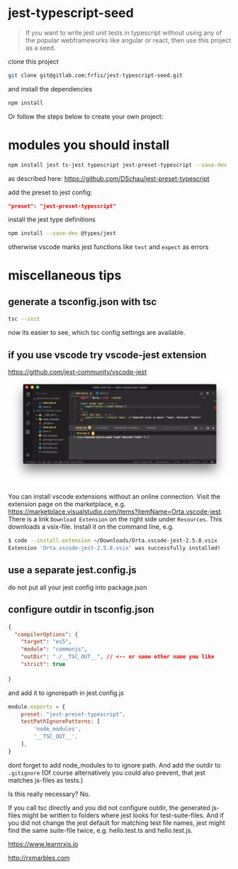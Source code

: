 # jest-typescript-seed
> If you want to write jest unit tests in typescript without using any of the popular webframeworks like angular or react, then use this project as a seed.

clone this project
```bash
git clone git@gitlab.com:frfis/jest-typescript-seed.git
```
and install the dependencies
```bash
npm install
```

Or follow the steps below to create your own project:

# modules you should install

```bash
npm install jest ts-jest typescript jest-preset-typescript --save-dev
```
as described here: https://github.com/DSchau/jest-preset-typescript

add the preset to jest config:
```json
"preset": "jest-preset-typescript"
```

install the jest type definitions
```bash
npm install --save-dev @types/jest
```
otherwise vscode marks jest functions like `test` and `expect` as errors

#  miscellaneous tips

## generate a tsconfig.json with tsc
```bash
tsc --init
```
now its easier to see, which tsc config settings are available.

## if you use vscode try vscode-jest extension
https://github.com/jest-community/vscode-jest
![alt text](screenshot.png)

You can install vscode extensions without an online connection.
Visit the extension page on the marketplace, e.g. https://marketplace.visualstudio.com/items?itemName=Orta.vscode-jest. There is a link `Download Extension` on the right side under `Resources`. This downloads a vsix-file.
Install it on the command line, e.g.
```bash
$ code --install-extension ~/Downloads/Orta.vscode-jest-2.5.8.vsix
Extension 'Orta.vscode-jest-2.5.8.vsix' was successfully installed!
```
## use a separate jest.config.js
do not put all your jest config into package.json

## configure outdir in tsconfig.json

```json
{
  "compilerOptions": {
    "target": "es5",
    "module": "commonjs",
    "outDir": "./__TSC_OUT__", // <-- or some other name you like
    "strict": true

}
```
and add it to ignorepath in jest.config.js
```js
module.exports = {
    preset: "jest-preset-typescript",
    testPathIgnorePatterns: [
        'node_modules',
        '__TSC_OUT__',
    ],
}
```
dont forget to add node_modules to to ignore path.
And add the outdir to `.gitignore`
(Of course alternatively you could also prevent, that jest matches js-files as tests.)

Is this really necessary? No.

If you call tsc directly and you did not configure outdir, the generated
js-files might be written to folders where jest looks for test-suite-files.
And if you did not change the jest default for matching test file names,
jest might find the same suite-file twice, e.g. hello.test.ts and hello.test.js.


https://www.learnrxjs.io

http://rxmarbles.com